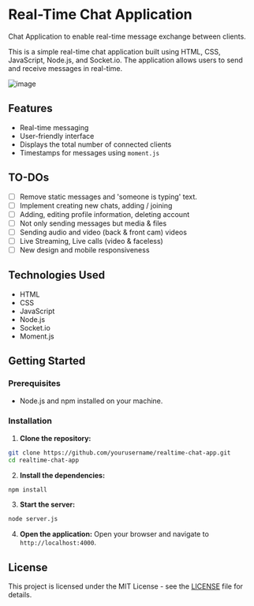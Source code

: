 # Real-Time Chat Application

Chat Application to enable real-time message exchange between clients.

This is a simple real-time chat application built using HTML, CSS, JavaScript, Node.js, and Socket.io. The application allows users to send and receive messages in real-time.

![image](https://github.com/user-attachments/assets/cb9abfc5-698a-4d14-aec1-a8628f38ee35)

## Features

- Real-time messaging
- User-friendly interface
- Displays the total number of connected clients
- Timestamps for messages using `moment.js`

## TO-DOs

- [ ] Remove static messages and 'someone is typing' text.
- [ ] Implement creating new chats, adding / joining
- [ ] Adding, editing profile information, deleting account
- [ ] Not only sending messages but media & files
- [ ] Sending audio and video (back & front cam) videos
- [ ] Live Streaming, Live calls (video & faceless)
- [ ] New design and mobile responsiveness

## Technologies Used

- HTML
- CSS
- JavaScript
- Node.js
- Socket.io
- Moment.js

## Getting Started

### Prerequisites

- Node.js and npm installed on your machine.

### Installation

1. **Clone the repository:**
```bash
git clone https://github.com/yourusername/realtime-chat-app.git
cd realtime-chat-app
```
2. **Install the dependencies:**

```bash
npm install
```

3. **Start the server:**

```bash
node server.js
```

4. **Open the application:**
Open your browser and navigate to `http://localhost:4000`.

## License
This project is licensed under the MIT License - see the [LICENSE](./LICENSE) file for details.
